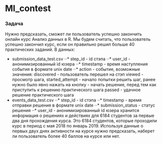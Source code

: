 # Ml_contest
### Задача
Нужно предсказать, сможет ли пользователь успешно закончить онлайн курс Анализ данных в R.
Мы будем считать, что пользователь успешно закончил курс, если он правильно решил больше 40 практических заданий.
В данных:
* submission_data_test.csv 
⋅⋅* step_id - id стэпа 
⋅⋅* user_id - анонимизированный id юзера 
⋅⋅* timestamp - время наступления события в формате unix date 
⋅⋅* action - событие, возможные значения: 
discovered - пользователь перешел на стэп
viewed - просмотр шага,
started_attempt - начало попытки решить шаг, ранее нужно было явно нажать на кнопку - начать решение, перед тем как приступить к решению практического шага
passed - удачное решение практического шага
* events_data_test.csv
⋅⋅* step_id - id стэпа
⋅⋅* timestamp - время отправки решения в формате unix date
⋅⋅* submission_status - статус решения
⋅⋅* user_id - анонимизированный id юзера
хранится информация о решениях и действиях для 6184 студентов за первые два дня прохождения курса. Это 6184 студентов, которые проходили курс в период с мая 2018 по январь 2019. 
Используя данные о первых двух днях активности на курсе нужно предсказать, наберет ли пользователь более 40 баллов на курсе или нет.
